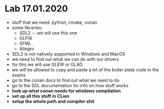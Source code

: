 # Lab 17.01.2020

- stuff that we need: python, cmake, conan
- some libraries:
    - SDL2 -- we will use this one
    - GLFW
    - SFML
    - Allegro
- SDL2 is not natively supported in Windows and MacOS
- we need to find out what we can do with our drivers
- for this we will use GLEW or GLAD
- we will be allowed to copy and paste a lot of the boiler plate code in the
exams
- go to the conan docs to find out what we need to do
- go to the SDL documentation for info on how stuff works
- __look up what conan needs for windows compilation__
- __set up all this stuff in CLion__
- __setup the whole path and compiler shit__
